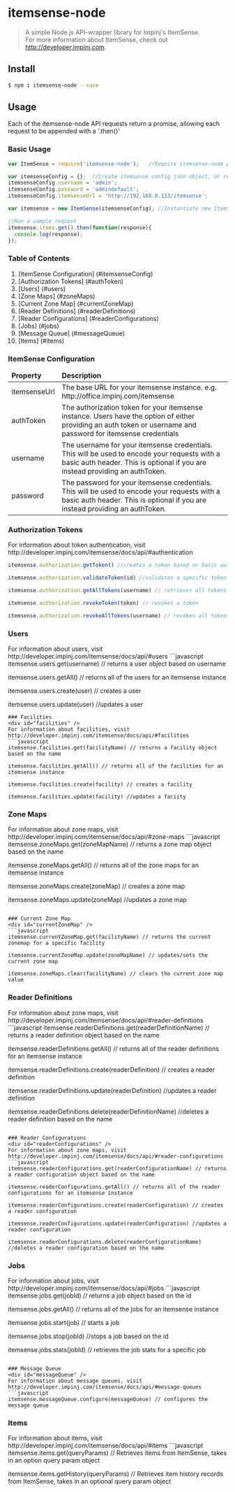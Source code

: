 # itemsense-node
> A simple Node.js API-wrapper library for Impinj's ItemSense. <br/>
For more information about ItemSense, check out http://developer.impinj.com.

## Install
```bash
$ npm i itemsense-node --save
```

## Usage

  Each of the itemsense-node API requests return a promise, allowing each request to be appended with a '.then()'


### Basic Usage
```javascript
var ItemSense = require('itemsense-node');	 //Require itemsense-node package to get started

var itemsenseConfig = {};  //Create itemsense config json object, or read one in
itemsenseConfig.username = 'admin';
itemsenseConfig.password = 'admindefault';
itemsenseConfig.itemsenseUrl = 'http://192.168.0.113/itemsense';

var itemsense = new ItemSense(itemsenseConfig); //Instantiate new ItemSense instance

//Run a sample request
itemsense.items.get().then(function(response){
  console.log(response);
});
```

### Table of Contents
1. [ItemSense Configuration] (#itemsenseConfig)
2. [Authorization Tokens] (#authToken)
3. [Users] (#users)
4. [Zone Maps] (#zoneMaps)
5. [Current Zone Map] (#currentZoneMap)
6. [Reader Definitions] (#readerDefinitions)
7. [Reader Configurations] (#readerConfigurations)
8. [Jobs] (#jobs)
9. [Message Queue] (#messageQueue)
10. [Items] (#items)



### ItemSense Configuration 
<div id="itemsenseConfig" />
<table>
<thead>
<tr>
<td>
<b>Property</b>
</td>
<td>
<b>Description</b>
</td>
</tr>
</thead>
<tbody>
<tr>
  <td>
  itemsenseUrl
  </td>
  <td>
  The base URL for your itemsense instance. e.g. http://office.impinj.com/itemsense
  </td>
</tr>
<tr>
  <td>
  authToken
  </td>
  <td>
  The authorization token for your itemsense instance. Users have the option of either providing an auth token or username and password for itemsense credentials
  </td>
</tr>
<tr>
  <td>
  username
  </td>
  <td>
  The username for your itemsense credentials. This will be used to encode your requests with a basic auth header. This is optional if you are instead providing an authToken.
  </td>
</tr>
<tr>
  <td>
  password
</td>
  <td>
  The password for your itemsense credentials. This will be used to encode your requests with a basic auth header. This is optional if you are instead providing an authToken.
  </td>
</tr>
</tbody>

</table>

### Authorization Tokens
<div id="authToken" />
For information about token authentication, visit http://developer.impinj.com/itemsense/docs/api/#authentication

```javascript
itemsense.authorization.getToken() //creates a token based on basic auth credentials

itemsense.authorization.validateToken(id) //validates a specific token id

itemsense.authorization.getAllTokens(username) // retrieves all tokens available for a specific user

itemsense.authorization.revokeToken(token) // revokes a token 

itemsense.authorization.revokeAllTokens(username) // revokes all tokens available for a specific user


```

### Users
<div id="users" />
For information about users, visit http://developer.impinj.com/itemsense/docs/api/#users
```javascript
itemsense.users.get(username) // returns a user object based on username

itemsense.users.getAll() // returns all of the users for an itemsense instance

itemsense.users.create(user) // creates a user

itemsense.users.update(user) //updates a user

```
### Facilities
<div id="facilities" />
For information about facilities, visit http://developer.impinj.com/itemsense/docs/api/#facilities
```javascript
itemsense.facilities.get(facilityName) // returns a facility object based on the name

itemsense.facilities.getAll() // returns all of the facilities for an itemsense instance

itemsense.facilities.create(facility) // creates a facility

itemsense.facilities.update(facility) //updates a faciity
```


### Zone Maps
<div id="zoneMaps" />
For information about zone maps, visit http://developer.impinj.com/itemsense/docs/api/#zone-maps
```javascript
itemsense.zoneMaps.get(zoneMapName) // returns a zone map object based on the name

itemsense.zoneMaps.getAll() // returns all of the zone maps for an itemsense instance

itemsense.zoneMaps.create(zoneMap) // creates a zone map

itemsense.zoneMaps.update(zoneMap) //updates a zone map
```

### Current Zone Map
<div id="currentZoneMap" />
```javascript
itemsense.currentZoneMap.get(facilityName) // returns the current zonemap for a specific facility

itemsense.currentZoneMap.update(zoneMapName) // updates/sets the current zone map

itemsense.zoneMaps.clear(facilityName) // clears the current zone map value
```

### Reader Definitions
<div id="readerDefintions" />
For information about zone maps, visit http://developer.impinj.com/itemsense/docs/api/#reader-definitions
```javascript
itemsense.readerDefinitions.get(readerDefinitionName) // returns a reader definition object based on the name

itemsense.readerDefinitions.getAll() // returns all of the reader definitions for an itemsense instance

itemsense.readerDefinitions.create(readerDefinition) // creates a reader definition

itemsense.readerDefinitions.update(readerDefinition) //updates a reader definition

itemsense.readerDefinitions.delete(readerDefinitionName) //deletes a reader definition based on the name
```

### Reader Configurations
<div id="readerConfigurations" />
For information about zone maps, visit http://developer.impinj.com/itemsense/docs/api/#reader-configurations
```javascript
itemsense.readerConfigurations.get(readerConfigurationName) // returns a reader configuration object based on the name

itemsense.readerConfigurations.getAll() // returns all of the reader configurations for an itemsense instance

itemsense.readerConfigurations.create(readerConfiguration) // creates a reader configuration

itemsense.readerConfigurations.update(readerConfiguration) //updates a reader configuration

itemsense.readerConfigurations.delete(readerConfigurationName) //deletes a reader configuration based on the name
```


### Jobs
<div id="jobs" />
For information about jobs, visit http://developer.impinj.com/itemsense/docs/api/#jobs
```javascript
itemsense.jobs.get(jobId) // returns a job object based on the id

itemsense.jobs.getAll() // returns all of the jobs for an itemsense instance

itemsense.jobs.start(job) // starts a job

itemsense.jobs.stop(jobId) //stops a job based on the id

itemsense.jobs.stats(jobId) // retrieves the job stats for a specific job

```

### Message Queue
<div id="messageQueue" />
For information about message queues, visit http://developer.impinj.com/itemsense/docs/api/#message-queues
```javascript
itemsense.messageQueue.configure(messageQueue) // configures the message queue

```

### Items
<div id="items" />
For information about items, visit http://developer.impinj.com/itemsense/docs/api/#items
```javascript
itemsense.items.get(queryParams) // Retrieves items from ItemSense, takes in an option query param object

itemsense.items.getHistory(queryParams) // Retrieves item history records from ItemSense, takes in an optional query param object
```
